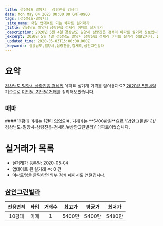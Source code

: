 ```yaml
---
title: 경상남도 밀양시 - 삼랑진읍 검세리
date: Mon May 04 2020 00:00:00 GMT+0900
tags: [경상남도-밀양시]
_site_name: 매일 업데이트 되는 아파트 실거래가
_title: 경상남도 밀양시 삼랑진읍 검세리 아파트 실거래가
_description: 2020년 5월 4일 경상남도 밀양시 삼랑진읍 검세리 아파트 실거래 정보입니다. 1건 아파트 정보가 있습니다.
_excerpt: 2020년 5월 4일 경상남도 밀양시 삼랑진읍 검세리 아파트 실거래 정보입니다. 1건 아파트 정보가 있습니다.
_updated_time: 2020-05-03T15:00:00.000Z
_keywords: 경상남도,밀양시,삼랑진읍,검세리,삼안그린빌라
---
```





# 요약
<ins>경상남도 밀양시 삼랑진읍 검세리</ins> 아파트 실거래 가격을 알아볼까요? <ins>2020년 5월 4일</ins> 기준으로 <ins>이번달, 지난달 거래</ins>를 정리해보았습니다.

## 매매
<div class="container">
<div class="twelve columns" markdown="1">
#### 10평대
거래는 1건이 있었으며, 거래가는 **5400만원**으로 '[삼안그린빌라](/경상남도-밀양시-삼랑진읍-검세리/#삼안그린빌라)' 아파트이었습니다.
</div>
</div>



# 실거래가 목록
- 실거래가 등록일: 2020-05-04
- 업데이트 된 실거래 수: 0 건
- 아파트명을 클릭하면 외부 검색 페이지로 연결됩니다.

## [삼안그린빌라](#삼안그린빌라)

|전용면적|타입|거래수|최고가|평균가|최저가|
|:---:|:---:|:---:|:---:|:---:|:---:|
|10평대|<span class="deal-type-1">매매</span>|1|5400만|5400만|5400만|

<br/>



